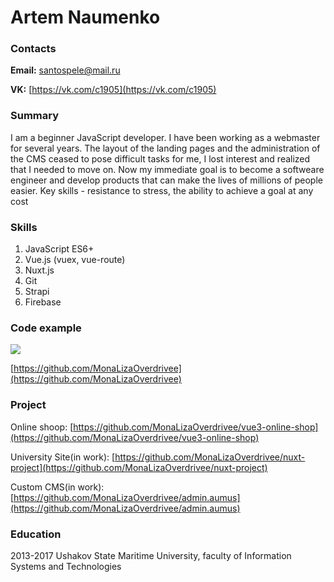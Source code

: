 # Artem Naumenko
### Contacts
**Email:** santospele@mail.ru

**VK:** [https://vk.com/c1905](https://vk.com/c1905)

### Summary
I am a beginner JavaScript developer. I have been working as a webmaster for several years. The layout of the landing pages and the administration of the CMS ceased to pose difficult tasks for me, I lost interest and realized that I needed to move on. Now my immediate goal is to become a softweare engineer and develop products that can make the lives of millions of people easier. Key skills - resistance to stress, the ability to achieve a goal at any cost
### Skills
1. JavaScript ES6+
2. Vue.js (vuex, vue-route)
3. Nuxt.js
4. Git
5. Strapi
6. Firebase
### Code example
[![](https://www.codewars.com/users/MonaLizaOverdrivee/badges/large)](https://www.codewars.com/users/MonaLizaOverdrivee)

[https://github.com/MonaLizaOverdrivee](https://github.com/MonaLizaOverdrivee)
### Project
Online shoop: [https://github.com/MonaLizaOverdrivee/vue3-online-shop](https://github.com/MonaLizaOverdrivee/vue3-online-shop)

University Site(in work): [https://github.com/MonaLizaOverdrivee/nuxt-project](https://github.com/MonaLizaOverdrivee/nuxt-project)

Custom CMS(in work): [https://github.com/MonaLizaOverdrivee/admin.aumus](https://github.com/MonaLizaOverdrivee/admin.aumus)
### Education
2013-2017 Ushakov State Maritime University, faculty of Information Systems and Technologies
